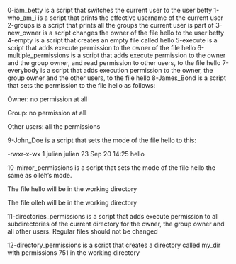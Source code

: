 0-iam_betty is a script that switches the current user to the user betty
1-who_am_i is a script that prints the effective username of the current user
2-groups is a script that prints all the groups the current user is part of
3-new_owner is a script changes the owner of the file hello to the user betty
4-empty is a script that creates an empty file called hello
5-execute is a script that adds execute permission to the owner of the file hello
6-multiple_permissions is a script that adds execute permission to the owner and the group owner, and read permission to other users, to the file hello
7-everybody is a script that adds execution permission to the owner, the group owner and the other users, to the file hello
8-James_Bond is a script that sets the permission to the file hello as follows:

Owner: no permission at all

Group: no permission at all

Other users: all the permissions

9-John_Doe is a script that sets the mode of the file hello to this:

-rwxr-x-wx 1 julien julien 23 Sep 20 14:25 hello

10-mirror_permissions is a script that sets the mode of the file hello the same as olleh’s mode.

The file hello will be in the working directory

The file olleh will be in the working directory

11-directories_permissions is a script that adds execute permission to all subdirectories of the current directory for the owner, the group owner and all other users. Regular files should not be changed

12-directory_permissions is a script that creates a directory called my_dir with permissions 751 in the working directory

